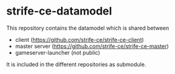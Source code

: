 # strife-ce-datamodel
This repository contains the datamodel which is shared between 
- client (https://github.com/strife-ce/strife-ce-client)
- master server (https://github.com/strife-ce/strife-ce-master)
- gameserver-launcher (not public)

It is included in the different repositories as submodule.
